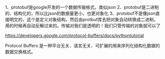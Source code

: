 1、protobuf是google开发的一个数据传输格式，类似json 
2、protobuf是二进制的、结构化的，所以比json的数据量更小，也更对象化 
3、protobuf不是像json直接明文的，这个是定义对象结构，然后由protbuf库去把对象自动转换成二进制，用的时候再自动反解过来的。传输对我们是透明的！我们只管传输的对象就可以了

https://developers.google.com/protocol-buffers/docs/pythontutorial

Protocol Buffers 是一种平台无关、语言无关、可扩展的用来序列化结构化数据的数据交换格式。

